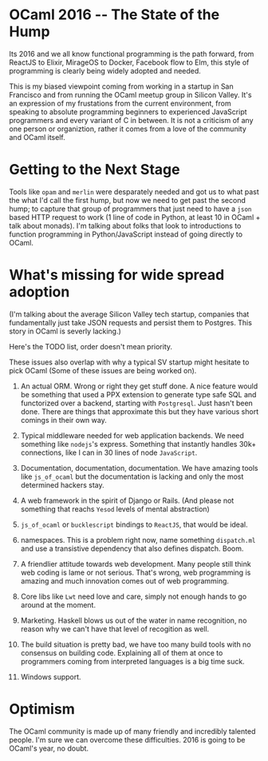OCaml 2016 -- The State of the Hump
============================================

Its 2016 and we all know functional programming is the path forward,
from ReactJS to Elixir, MirageOS to Docker, Facebook flow to Elm, this
style of programming is clearly being widely adopted and needed.

This is my biased viewpoint coming from working in a startup in San
Francisco and from running the OCaml meetup group in Silicon
Valley. It's an expression of my frustations from the current
environment, from speaking to absolute programming beginners to
experienced JavaScript programmers and every variant of C in
between. It is not a criticism of any one person or organiztion,
rather it comes from a love of the community and OCaml itself.

Getting to the Next Stage
===============================

Tools like `opam` and `merlin` were desparately needed and got us to
what past the what I'd call the first hump, but now we need to get
past the second hump; to capture that group of programmers that just
need to have a `json` based HTTP request to work (1 line of code in
Python, at least 10 in OCaml + talk about monads). I'm talking about
folks that look to introductions to function programming in
Python/JavaScript instead of going directly to OCaml.

What's missing for wide spread adoption
=================================================

(I'm talking about the average Silicon Valley tech startup, companies
that fundamentally just take JSON requests and persist them to
Postgres. This story in OCaml is severly lacking.)

Here's the TODO list, order doesn't mean priority.

These issues also overlap with why a typical SV startup might hesitate
to pick OCaml (Some of these issues are being worked on).

1. An actual ORM. Wrong or right they get stuff done. A nice feature
   would be something that used a PPX extension to generate type safe
   SQL and functorized over a backend, starting with
   `Postgresql`. Just hasn't been done. There are things that
   approximate this but they have various short comings in their own
   way.

2. Typical middleware needed for web application backends. We need
   something like `nodejs`'s express. Something that instantly handles
   30k+ connections, like I can in 30 lines of node `JavaScript`.

3. Documentation, documentation, documentation. We have amazing tools
   like `js_of_ocaml` but the documentation is lacking and only the
   most determined hackers stay.

4. A web framework in the spirit of Django or Rails. (And please not
   something that reachs `Yesod` levels of mental abstraction)

5. `js_of_ocaml` or `bucklescript` bindings to `ReactJS`, that would
   be ideal.

6. namespaces. This is a problem right now, name something `dispatch.ml`
   and use a transistive dependency that also defines dispatch. Boom.
   
7. A friendlier attitude towards web development. Many people still
   think web coding is lame or not serious. That's wrong, web
   programming is amazing and much innovation comes out of web
   programming.

8. Core libs like `Lwt` need love and care, simply not enough hands to
   go around at the moment.
   
9. Marketing. Haskell blows us out of the water in name recognition,
   no reason why we can't have that level of recogition as well.

10. The build situation is pretty bad, we have too many build tools
    with no consensus on building code. Explaining all of them at once
    to programmers coming from interpreted languages is a big time
    suck.

11. Windows support.

Optimism
=========

The OCaml community is made up of many friendly and incredibly
talented people. I'm sure we can overcome these difficulties. 2016 is
going to be OCaml's year, no doubt.

